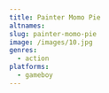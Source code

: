 ```yaml
---
title: Painter Momo Pie
altnames:
slug: painter-momo-pie
image: /images/10.jpg
genres:
  - action
platforms:
  - gameboy
---
```


